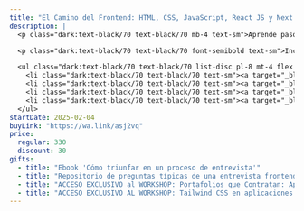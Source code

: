 ```yaml
---
title: "El Camino del Frontend: HTML, CSS, JavaScript, React JS y Next JS"
description: |
  <p class="dark:text-black/70 text-black/70 mb-4 text-sm">Aprende paso a paso las herramientas esenciales para crear aplicaciones modernas y profesionales.</p>

  <p class="dark:text-black/70 text-black/70 font-semibold text-sm">Incluye:</p>

  <ul class="dark:text-black/70 text-black/70 list-disc pl-8 mt-4 flex flex-col gap-2">
    <li class="dark:text-black/70 text-black/70 text-sm"><a target="_blank" class="underline underline-offset-4" href="/cursos/web">Curso de cero a la Web</a></li>
    <li class="dark:text-black/70 text-black/70 text-sm"><a target="_blank" class="underline underline-offset-4" href="/cursos/javascript">Curso de Javascript para React</a></li>
    <li class="dark:text-black/70 text-black/70 text-sm"><a target="_blank" class="underline underline-offset-4" href="/cursos/react">Curso de cero a React</a></li>
    <li class="dark:text-black/70 text-black/70 text-sm"><a target="_blank" class="underline underline-offset-4" href="/cursos/nextjs">Curso de Next JS desde cero</a></li>
  </ul>
startDate: 2025-02-04
buyLink: "https://wa.link/asj2vq"
price:
  regular: 330
  discount: 30
gifts:
  - title: "Ebook 'Cómo triunfar en un proceso de entrevista'"
  - title: "Repositorio de preguntas típicas de una entrevista frontend"
  - title: "ACCESO EXCLUSIVO al WORKSHOP: Portafolios que Contratan: Aprende a Destacar como Dev"
  - title: "ACCESO EXCLUSIVO AL WORKSHOP: Tailwind CSS en aplicaciones web modernas"
---
```

